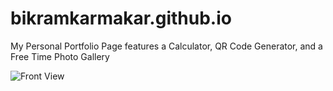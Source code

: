 # bikramkarmakar.github.io
My Personal Portfolio Page features a Calculator, QR Code Generator, and a Free Time Photo Gallery


![Front View](https://github.com/Bikramkarmakar/bikramkarmakar.github.io/assets/67492557/d4107634-e233-4ed9-b7fb-e637039fddd1)
